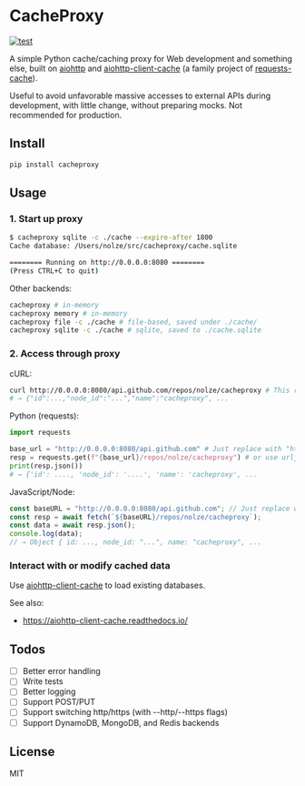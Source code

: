 # CacheProxy

[![test](https://github.com/nolze/cacheproxy/actions/workflows/test.yaml/badge.svg)](https://github.com/nolze/cacheproxy/actions/workflows/test.yaml)

A simple Python cache/caching proxy for Web development and something else, built on [aiohttp](https://github.com/aio-libs/aiohttp) and [aiohttp-client-cache](https://github.com/requests-cache/aiohttp-client-cache) (a family project of [requests-cache](https://github.com/requests-cache/requests-cache)).

Useful to avoid unfavorable massive accesses to external APIs during development, with little change, without preparing mocks. Not recommended for production.

## Install

```bash
pip install cacheproxy
```

## Usage

### 1. Start up proxy

```bash
$ cacheproxy sqlite -c ./cache --expire-after 1800
Cache database: /Users/nolze/src/cacheproxy/cache.sqlite

======== Running on http://0.0.0.0:8080 ========
(Press CTRL+C to quit)
```

Other backends:

```bash
cacheproxy # in-memory
cacheproxy memory # in-memory
cacheproxy file -c ./cache # file-based, saved under ./cache/
cacheproxy sqlite -c ./cache # sqlite, saved to ./cache.sqlite
```

### 2. Access through proxy

cURL:

```bash
curl http://0.0.0.0:8080/api.github.com/repos/nolze/cacheproxy # This request is cached until the expiration time
# → {"id":...,"node_id":"...","name":"cacheproxy", ...
```

Python (requests):

```python
import requests

base_url = "http://0.0.0.0:8080/api.github.com" # Just replace with "https://api.github.com" on production
resp = requests.get(f"{base_url}/repos/nolze/cacheproxy") # or use urljoin()
print(resp.json())
# → {'id': ...., 'node_id': '....', 'name': 'cacheproxy', ...
```

JavaScript/Node:

```javascript
const baseURL = "http://0.0.0.0:8080/api.github.com"; // Just replace with "https://api.github.com" on production
const resp = await fetch(`${baseURL}/repos/nolze/cacheproxy`);
const data = await resp.json();
console.log(data);
// → Object { id: ..., node_id: "...", name: "cacheproxy", ...
```

### Interact with or modify cached data

Use [aiohttp-client-cache](https://github.com/requests-cache/aiohttp-client-cache) to load existing databases.

See also:

- <https://aiohttp-client-cache.readthedocs.io/>

## Todos

- [ ] Better error handling
- [ ] Write tests
- [ ] Better logging
- [ ] Support POST/PUT
- [ ] Support switching http/https (with --http/--https flags)
- [ ] Support DynamoDB, MongoDB, and Redis backends

## License

MIT
